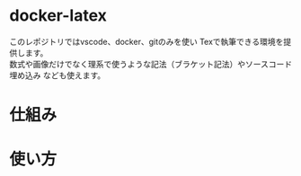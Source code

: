 # docker-latex
このレポジトリではvscode、docker、gitのみを使い
Texで執筆できる環境を提供します。  
数式や画像だけでなく理系で使うような記法（ブラケット記法）やソースコード埋め込み
なども使えます。

# 仕組み
# 使い方
